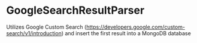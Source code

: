 # GoogleSearchResultParser
Utilizes Google Custom Search (https://developers.google.com/custom-search/v1/introduction) and insert the first result into a MongoDB database
